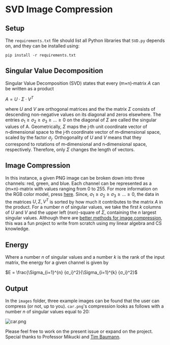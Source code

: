# SVD Image Compression

## Setup

The `requirements.txt` file should list all Python libraries that `SVD.py` depends on, and they can be installed using:

```
pip install -r requirements.txt
```

## Singular Value Decomposition

Singular Value Decomposition (SVD) states that every (m×n)‑matrix $A$ can be written as a product

$A = U \cdot \Sigma \cdot V^T$

where $U$ and $V$ are orthogonal matrices and the the matrix $\Sigma$ consists of descending non-negative values on its diagonal and zeros elsewhere. The entries $σ_1 ≥ σ_2 ≥ σ_3 ≥ … ≥ 0$ on the diagonal of $\Sigma$ are called the singular values of A. Geometrically, $\Sigma$ maps the j‑th unit coordinate vector of n‑dimensional space to the j‑th coordinate vector of m‑dimensional space, scaled by the factor $σ_j$. Orthogonality of $U$ and $V$ means that they correspond to rotations of m‑dimensional and n‑dimensional space, respectively. Therefore, only $\Sigma$ changes the length of vectors.

## Image Compression

In this instance, a given PNG image can be broken down into three channels: red, green, and blue. Each channel can be represented as a (m×n)-matrix with values ranging from 0 to 255. For more information on the RGB color model, press [here](https://en.wikipedia.org/wiki/RGB_color_model). Since, $σ_1 ≥ σ_2 ≥ σ_3 ≥ … ≥ 0$, the data in the matrices $U, \Sigma, V^T$ is sorted by how much it contributes to the matrix $A$ in the product. For a number $n$ of singular values, we take the first $k$ columns of $U$ and $V$ and the upper left (nxn)-square of $\Sigma$, containing the $n$ largest singular values. Although there are [better methods for image compression](https://en.wikipedia.org/wiki/JPEG), this was a fun project to write from scratch using my linear algebra and CS knowledge. 

## Energy

Where a number $n$ of singular values and a number $k$ is the rank of the input matrix, the energy for a given channel is given by

$E = \frac{\Sigma_{i=1}^{n} {σ_i}^2}{\Sigma_{i=1}^{k} {σ_i}^2}$

## Output

In the `images` folder, three example images can be found that the user can compress (or not, up to you). `car.png`'s compression looks as follows with a number $n$ of singular values equal to $20$:

![`car.png`](https://i.imgur.com/TnOybsG.png "car.png")

Please feel free to work on the present issue or expand on the project. Special thanks to Professor Mikucki and [Tim Baumann](http://timbaumann.info/svd-image-compression-demo/).